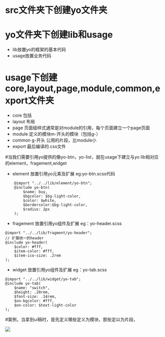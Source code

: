 # src文件夹下创建yo文件夹

# yo文件夹下创建lib和usage
* lib放置yo的框架的基本代码
* usage放置业务代码

# usage下创建core,layout,page,module,common,export文件夹
* core 包括
* layout 布局
* page 页面级样式通常是对module的引用，每个页面建立一个page页面
* module 定义的模块m-开头的模块（包括g-）
* common g-开头 公用的片段，比module小
* export 最后编译的.css文件

#当我们需要引用yo提供的像yo-btn，yo-list，就在usage下建立与yo lib相对应的element，fragement,widget

* element 放置引用yo元素及扩展 eg:yo-btn.scss代码
	
```	
	@import "../../lib/element/yo-btn";
	@include yo-btn(
		$name: buy,
		$bgcolor: $bg-light-color,
		$color: $white,
		$bordercolor:$bg-light-color,
		$radius: 2px
	);

```

* fragement 放置引用yo组件及扩展 eg：yo-header.scss

```
@import "../../lib/fragment/yo-header";
// 扩展统一的header
@include yo-header(
    $color: #fff,
    $item-color: #fff,
    $item-ico-size: .2rem
);
```

* widget 放置引用yo组件及扩展 eg：yo-tab.scss

```
@import "../../lib/widget/yo-tab";
@include yo-tab(
    $name: "switch",
    $height: .28rem,
    $font-size: .14rem,
    $on-bgcolor: #fff,
    $on-color: $text-light-color
);
```




#案例，当拿到ui稿时，首先定义哪些定义为模块，那些定以为片段，

![](http://guhuina.github.io/images/yo/pic.png)


